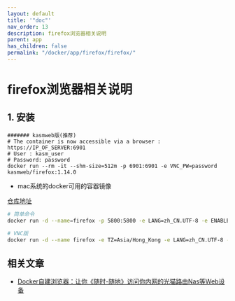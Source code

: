 ```yaml
---
layout: default
title: '"doc"'
nav_order: 13
description: firefox浏览器相关说明
parent: app
has_children: false
permalink: "/docker/app/firefox/firefox/"
---
```


# firefox浏览器相关说明

## 1. 安装

```shell
####### kasmweb版(推荐)
# The container is now accessible via a browser : https://IP_OF_SERVER:6901
# User : kasm_user
# Password: password
docker run --rm -it --shm-size=512m -p 6901:6901 -e VNC_PW=password kasmweb/firefox:1.14.0
```

- mac系统的docker可用的容器镜像

[仓库地址](https://github.com/jlesage/docker-firefox)

```bash
# 简单命令
docker run -d --name=firefox -p 5800:5800 -e LANG=zh_CN.UTF-8 -e ENABLE_CJK_FONT=1 jlesage/firefox

# VNC版
docker run -d --name firefox -e TZ=Asia/Hong_Kong -e LANG=zh_CN.UTF-8 -e KEEP_APP_RUNNING=1 -e ENABLE_CJK_FONT=1  -e VNC_PASSWORD=admin  -p 5800:5800 -p 5900:5900 -v /data/firefox/config:/config:rw --shm-size 2g jlesage/firefox

```

## 相关文章

- [Docker自建浏览器：让你《随时-随地》访问你内网的光猫路由Nas等Web设备](https://mp.weixin.qq.com/s/8jzfNUlqhnnjjrkbbh0o-Q)
